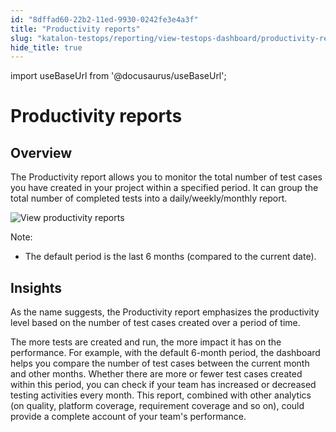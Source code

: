 ```yaml
---
id: "8dffad60-22b2-11ed-9930-0242fe3e4a3f"
title: "Productivity reports"
slug: "katalon-testops/reporting/view-testops-dashboard/productivity-reports"
hide_title: true
---
```

import useBaseUrl from '@docusaurus/useBaseUrl';


# <a id="id_dashboard-productivity" class="anchor_top_offset"/><a id="ariaid-title1" class="anchor_top_offset"/>Productivity reports


## Overview

<p xmlns="http://www.w3.org/1999/xhtml" className="p">The <span className="ph uicontrol">Productivity</span> report allows you to monitor the total number of test cases you have created in your project within a specified period. It can group the total number of completed tests into a daily/weekly/monthly report.</p> 
<p xmlns="http://www.w3.org/1999/xhtml" className="p"><img className="image" src={useBaseUrl("/8e010cf0-22b2-11ed-9930-0242fe3e4a3f.png")} alt="View productivity reports" /></p> 
<div xmlns="http://www.w3.org/1999/xhtml" className="p"><div className="note note note_note"><span className="note__title">Note:</span> <ul className="ul"><li className="li"><p className="p">The default period is the last 6 months (compared to the current date).</p></li></ul></div></div>

## Insights

<p xmlns="http://www.w3.org/1999/xhtml" className="p"> </p> 
<p xmlns="http://www.w3.org/1999/xhtml" className="p">As the name suggests, the <span className="ph uicontrol">Productivity</span> report emphasizes the productivity level based on the number of test cases created over a period of time.</p> 
    
<p xmlns="http://www.w3.org/1999/xhtml" className="p">The more tests are created and run, the more impact it has on the performance. For example, with the default 6-month period, the dashboard helps you compare the number of test cases between the current month and other months. Whether there are more or fewer test cases created within this period, you can check if your team has increased or decreased testing activities every month. This report, combined with other analytics (on quality, platform coverage, requirement coverage and so on), could provide a complete account of your team's performance.</p> 
